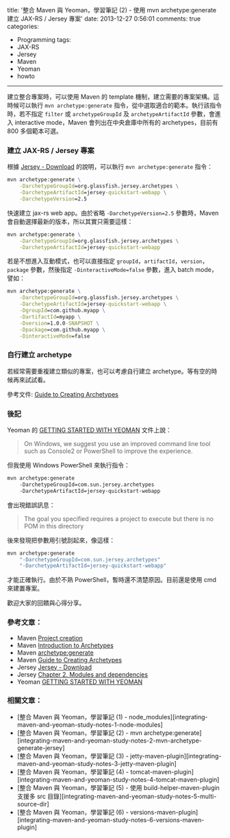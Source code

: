 title: '整合 Maven 與 Yeoman，學習筆記 (2) - 使用 mvn archetype:generate 建立 JAX-RS / Jersey 專案'
date: 2013-12-27 0:56:01
comments: true
categories:
  - Programming
tags:
  - JAX-RS
  - Jersey
  - Maven
  - Yeoman
  - howto
---
建立整合專案時，可以使用 Maven 的 template 機制，建立需要的專案架構。這時候可以執行 `mvn archetype:generate` 指令，從中選取適合的範本。執行該指令時，若不指定 `filter` 或 `archetypeGroupId` 及 `archetypeArtifactId` 參數，會進入 interactive mode，Maven 會列出在中央倉庫中所有的 archetypes，目前有 800 多個範本可選。

<!-- more -->

### 建立 JAX-RS / Jersey 專案

根據 [Jersey - Download] 的說明，可以執行 `mvn archetype:generate` 指令：

``` bat
mvn archetype:generate \
    -DarchetypeGroupId=org.glassfish.jersey.archetypes \
    -DarchetypeArtifactId=jersey-quickstart-webapp \
    -DarchetypeVersion=2.5
```

快速建立 jax-rs web app。由於省略 `-DarchetypeVersion=2.5` 參數時，Maven 會自動選擇最新的版本，所以其實只需要這樣：

``` bat
mvn archetype:generate \
    -DarchetypeGroupId=org.glassfish.jersey.archetypes \
    -DarchetypeArtifactId=jersey-quickstart-webapp
```

若是不想進入互動模式，也可以直接指定 `groupId`，`artifactId`，`version`，`package` 參數，然後指定 `-DinteractiveMode=false` 參數，進入 batch mode，譬如：

``` bat
mvn archetype:generate \
    -DarchetypeGroupId=org.glassfish.jersey.archetypes \
    -DarchetypeArtifactId=jersey-quickstart-webapp \
    -DgroupId=com.github.myapp \
    -DartifactId=myapp \
    -Dversion=1.0.0-SNAPSHOT \
    -Dpackage=com.github.myapp \
    -DinteractiveMode=false
```

### 自行建立 archetype

若經常需要重複建立類似的專案，也可以考慮自行建立 archetype。等有空的時候再來試試看。

參考文件: [Guide to Creating Archetypes]

### 後記

Yeoman 的 [GETTING STARTED WITH YEOMAN] 文件上說：

> On Windows, we suggest you use an improved command line tool such as Console2 or PowerShell to improve the experience.

但我使用 Windows PowerShell 來執行指令：

``` bat
mvn archetype:generate
    -DarchetypeGroupId=com.sun.jersey.archetypes
    -DarchetypeArtifactId=jersey-quickstart-webapp
```

會出現錯誤訊息：

> The goal you specified requires a project to execute but there is no POM in this directory

後來發現把參數用引號刮起來，像這樣：

``` bat
mvn archetype:generate
    "-DarchetypeGroupId=com.sun.jersey.archetypes"
    "-DarchetypeArtifactId=jersey-quickstart-webapp"
```

才能正確執行。由於不熟 PowerShell，暫時還不清楚原因。目前還是使用 cmd 來建置專案。

歡迎大家的回饋與心得分享。

### 參考文章：

* Maven [Project creation]
* Maven [Introduction to Archetypes]
* Maven [archetype:generate]
* Maven [Guide to Creating Archetypes]
* Jersey [Jersey - Download]
* Jersey [Chapter 2. Modules and dependencies][jersey-modules-and-dependencies]
* Yeoman [GETTING STARTED WITH YEOMAN]

### 相關文章：

* [整合 Maven 與 Yeoman，學習筆記 (1) - node_modules][integrating-maven-and-yeoman-study-notes-1-node-modules]
* [整合 Maven 與 Yeoman，學習筆記 (2) - mvn archetype:generate][integrating-maven-and-yeoman-study-notes-2-mvn-archetype-generate-jersey]
* [整合 Maven 與 Yeoman，學習筆記 (3) - jetty-maven-plugin][integrating-maven-and-yeoman-study-notes-3-jetty-maven-plugin]
* [整合 Maven 與 Yeoman，學習筆記 (4) - tomcat-maven-plugin][integrating-maven-and-yeoman-study-notes-4-tomcat-maven-plugin]
* [整合 Maven 與 Yeoman，學習筆記 (5) - 使用 build-helper-maven-plugin 支援多 src 目錄][integrating-maven-and-yeoman-study-notes-5-multi-source-dir]
* [整合 Maven 與 Yeoman，學習筆記 (6) - versions-maven-plugin][integrating-maven-and-yeoman-study-notes-6-versions-maven-plugin]

<!-- cross references -->

<!-- post_references -->

<!-- external references -->

[Jersey - Download]: https://jersey.java.net/download.html
[jersey-modules-and-dependencies]: https://jersey.java.net/documentation/latest/modules-and-dependencies.html "Chapter 2。Modules and dependencies"
[Guide to Creating Archetypes]: http://maven.apache.org/guides/mini/guide-creating-archetypes.html
[GETTING STARTED WITH YEOMAN]: http://yeoman.io/learning/
[Project creation]: http://maven.apache.org/archetype/maven-archetype-plugin/usage.html
[Introduction to Archetypes]: http://maven.apache.org/guides/introduction/introduction-to-archetypes.html
[archetype:generate]: http://maven.apache.org/archetype/maven-archetype-plugin/generate-mojo.html
[Guide to Creating Archetypes]: http://maven.apache.org/guides/mini/guide-creating-archetypes.html
